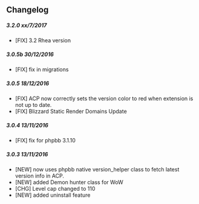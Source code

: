 ## Changelog

##### 3.2.0 xx/7/2017
- [FIX] 3.2 Rhea version
 
##### 3.0.5b 30/12/2016
- [FIX] fix in migrations

##### 3.0.5 18/12/2016
- [FIX] ACP now correctly sets the version color to red when extension is not up to date. 
- [FIX] Blizzard Static Render Domains Update 

##### 3.0.4 13/11/2016
- [FIX] fix for phpbb 3.1.10

##### 3.0.3 13/11/2016
- [NEW] now uses phpbb native version_helper class to fetch latest version info in ACP.
- [NEW] added Demon hunter class for WoW
- [CHG] Level cap changed to 110
- [NEW] added uninstall feature

